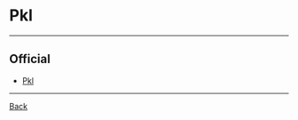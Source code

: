 # Pkl

---

## Official

- [Pkl](https://pkl-lang.org/blog/introducing-pkl.html)

---

[Back](./readme.md)
